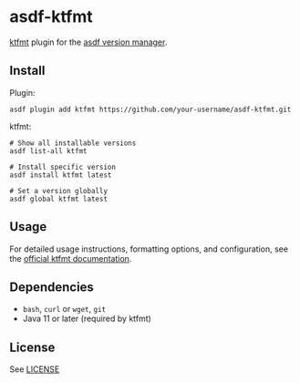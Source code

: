 # asdf-ktfmt

[ktfmt](https://github.com/facebook/ktfmt) plugin for the [asdf version manager](https://asdf-vm.com).

## Install

Plugin:

```shell
asdf plugin add ktfmt https://github.com/your-username/asdf-ktfmt.git
```

ktfmt:

```shell
# Show all installable versions
asdf list-all ktfmt

# Install specific version
asdf install ktfmt latest

# Set a version globally
asdf global ktfmt latest
```

## Usage

For detailed usage instructions, formatting options, and configuration, see the [official ktfmt documentation](https://github.com/facebook/ktfmt).

## Dependencies

- `bash`, `curl` or `wget`, `git`
- Java 11 or later (required by ktfmt)

## License

See [LICENSE](LICENSE)